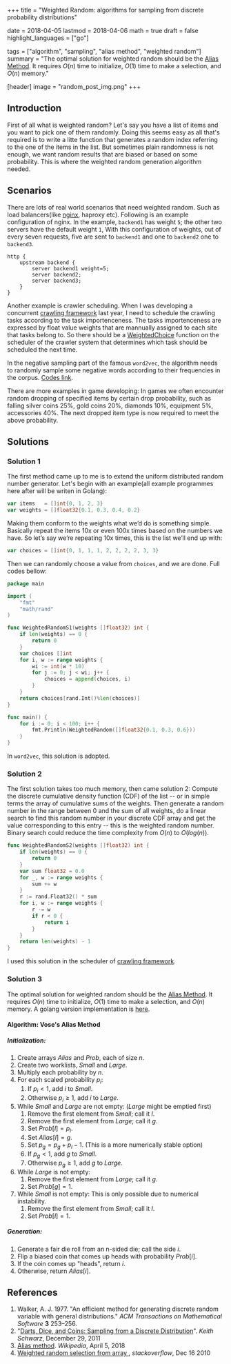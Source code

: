 +++
title = "Weighted Random: algorithms for sampling from discrete probability distributions"

date = 2018-04-05
lastmod = 2018-04-06
math = true
draft = false
highlight_languages = ["go"]

tags = ["algorithm", "sampling", "alias method", "weighted random"]
summary = "The optimal solution for weighted random should be the [Alias Method](https://en.wikipedia.org/wiki/Alias_method). It requires $O(n)$ time to initialize, $O(1)$ time to make a selection, and $O(n)$ memory."

[header]
image = "random_post_img.png"
+++

## Introduction

First of all what is weighted random? Let's say you have a list of items and you want to pick one of them randomly. Doing this seems easy as all that's required is to write a litte function that generates a random index referring to the one of the items in the list. But sometimes plain randomness is not enough, we want random results that are biased or based on some probability. This is where the weighted random generation algorithm needed.

## Scenarios

There are lots of real world scenarios that need weighted random. Such as load balancers(like [nginx](https://docs.nginx.com/nginx/admin-guide/load-balancer/http-load-balancer/), haproxy etc). Following is an example configuration of nginx. In the example, `backend1` has weight `5`; the other two servers have the default weight `1`, With this configuration of weights, out of every seven requests, five are sent to `backend1` and one to `backend2` one to `backend3`.
```nginx
http {
    upstream backend {
        server backend1 weight=5;
        server backend2;
        server backend3;
    }
}
```

Another example is crawler scheduling. When I was developing a concurrent [crawling framework](https://github.com/crawlerclub/x) last year, I need to schedule the crawling tasks according to the task importenceness. The tasks importenceness are expressed by float value weights that are mannually assigned to each site that tasks belong to. So there should be a [WeightedChoice](https://github.com/crawlerclub/x/blob/master/controller/crawler_scheduler.go#L45) function on the scheduler of the crawler system that determines which task should be scheduled the next time.

In the negative sampling part of the famous `word2vec`, the algorithm needs to randomly sample some negative words according to their frequencies in the corpus. [Codes link](https://github.com/tmikolov/word2vec/blob/master/word2vec.c#L527).

There are more examples in game developing: In games we often encounter random dropping of specified items by certain drop probability, such as falling silver coins 25%, gold coins 20%, diamonds 10%, equipment 5%, accessories 40%. The next dropped item type is now required to meet the above probability.

## Solutions

### Solution 1

The first method came up to me is to extend the uniform distributed random number generator. Let's begin with an example(all example programmes here after will be writen in Golang):
```go
var items   = []int{0, 1, 2, 3}
var weights = []float32{0.1, 0.3, 0.4, 0.2}
```
Making them conform to the weights what we’d do is something simple. Basically repeat the items 10x or even 100x times based on the numbers we have. So let’s say we’re repeating 10x times, this is the list we’ll end up with:
```go
var choices = []int{0, 1, 1, 1, 2, 2, 2, 2, 3, 3}
```
Then we can randomly choose a value from `choices`, and we are done. Full codes bellow:
```go
package main

import (
    "fmt"
    "math/rand"
)

func WeightedRandomS1(weights []float32) int {
    if len(weights) == 0 {
        return 0
    }
    var choices []int
    for i, w := range weights {
        wi := int(w * 10)
        for j := 0; j < wi; j++ {
            choices = append(choices, i)
        }
    }
    return choices[rand.Int()%len(choices)]
}

func main() {
    for i := 0; i < 100; i++ {
        fmt.Println(WeightedRandom([]float32{0.1, 0.3, 0.6}))
    }
}
```
In `word2vec`, this solution is adopted.

### Solution 2

The first solution takes too much memory, then came solution 2: Compute the discrete cumulative density function (CDF) of the list -- or in simple terms the array of cumulative sums of the weights. Then generate a random number in the range between 0 and the sum of all weights, do a linear search to find this random number in your discrete CDF array and get the value corresponding to this entry -- this is the weighted random number. Binary search could reduce the time complexity from $O(n)$ to $O(log(n))$.
```go
func WeightedRandomS2(weights []float32) int {
    if len(weights) == 0 {
        return 0
    }
    var sum float32 = 0.0
    for _, w := range weights {
        sum += w
    }
    r := rand.Float32() * sum
    for i, w := range weights {
        r -= w
        if r < 0 {
            return i
        }
    }
    return len(weights) - 1
}
```
I used this solution in the scheduler of [crawling framework](https://github.com/crawlerclub/x).

### Solution 3

The optimal solution for weighted random should be the [Alias Method](https://en.wikipedia.org/wiki/Alias_method). It requires $O(n)$ time to initialize, $O(1)$ time to make a selection, and $O(n)$ memory. A golang version implementation is [here](https://github.com/liuzl/alias).

#### Algorithm: Vose's Alias Method

##### Initialization:

1. Create arrays $Alias$ and $Prob$, each of size $n$.
2. Create two worklists, $Small$ and $Large$.
3. Multiply each probability by $n$.
4. For each scaled probability $p_i$:
   1. If $p_i<1$, add $i$ to $Small$.
   2. Otherwise $p_i \geqslant 1$, add $i$ to $Large$.
5. While $Small$ and $Large$ are not empty: ($Large$ might be emptied first)
   1. Remove the first element from $Small$; call it $l$.
   2. Remove the first element from $Large$; call it $g$.
   3. Set $Prob[l]=p_l$.
   4. Set $Alias[l]=g$.
   5. Set $p_g = p_g + p_l - 1$. (This is a more numerically stable option)
   6. If $p_g<1$, add $g$ to $Small$.
   7. Otherwise $p_g \geqslant 1$, add $g$ to $Large$.
6. While $Large$ is not empty:
   1. Remove the first element from $Large$; call it $g$.
   2. Set $Prob[g] = 1$.
7. While $Small$ is not empty: This is only possible due to numerical instability.
   1. Remove the first element from $Small$; call it $l$.
   2. Set $Prob[l] = 1$.

##### Generation:

1. Generate a fair die roll from an n-sided die; call the side $i$.
2. Flip a biased coin that comes up heads with probability $Prob[i]$.
3. If the coin comes up "heads", return $i$.
4. Otherwise, return $Alias[i]$.


## References
1. Walker, A. J. 1977. "An efficient method for generating discrete random variable with general distributions." *ACM Transactions on Mathematical Software* **3** 253–256.
2. "[Darts, Dice, and Coins: Sampling from a Discrete Distribution](http://www.keithschwarz.com/darts-dice-coins/)". *Keith Schwarz*, December 29, 2011
3. [Alias method](https://en.wikipedia.org/wiki/Alias_method). *Wikipedia*, April 5, 2018
4. [Weighted random selection from array
](https://stackoverflow.com/questions/4463561/weighted-random-selection-from-array), *stackoverflow*, Dec 16 2010
